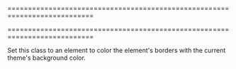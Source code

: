 ===========================================================================
<!--handmade--><!--/handmade-->
===========================================================================

<!--shortDescription-->
Set this class to an element to color the element's borders with the current theme's background color.
<!--/shortDescription-->

<!--fullDescription-->

<!--/fullDescription-->
